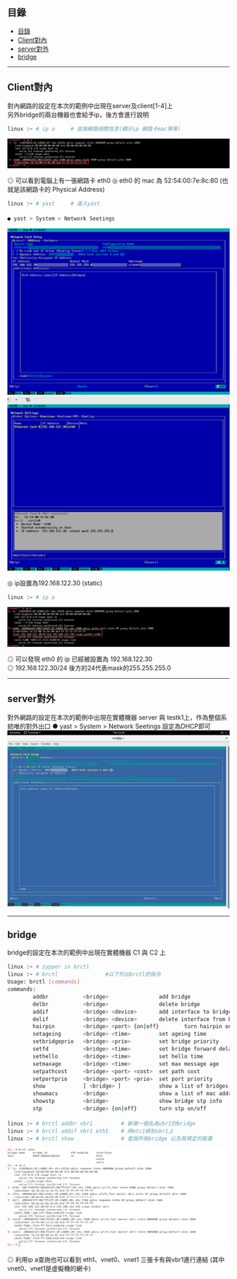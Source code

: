 ## 目錄
* [目錄](#目錄)
* [Client對內](#Client對內)
* [server對外](#server對外)
* [bridge](#bridge)
---

## Client對內

對內網路的設定在本次的範例中出現在server及client[1-4]上  
另外bridge的兩台機器也會給予ip，後方會進行說明  


```bash
linux :~ # ip a     # 查詢網路相關信息(顯示ip 網路卡mac等等)  
```
![image](https://github.com/HongScarlet/homework/blob/master/SUSE15%20cluster/img/Network%20Setting/4-1-1.png)  

◎ 可以看到電腦上有一張網路卡 eth0 
◎ eth0 的 mac 為 52:54:00:7e:8c:80 (也就是該網路卡的 Physical Address)  

```bash
linux :~ # yast     # 進入yast

● yast > System > Network Seetings  
```
![image](https://github.com/HongScarlet/homework/blob/master/SUSE15%20cluster/img/Network%20Setting/4-1-2.png)  
![image](https://github.com/HongScarlet/homework/blob/master/SUSE15%20cluster/img/Network%20Setting/4-1-3.png)  

◎ ip設置為192.168.122.30 (static) 

```bash
linux :~ # ip a
```
![image](https://github.com/HongScarlet/homework/blob/master/SUSE15%20cluster/img/Network%20Setting/4-1-4.png)  

◎ 可以發現 eth0 的 ip 已經被設置為 192.168.122.30  
◎ 192.168.122.30/24 後方的24代表mask的255.255.255.0  

---

## server對外

對外網路的設定在本次的範例中出現在實體機器 server 與 testk1上，作為整個系統唯的對外出口
● yast > System > Network Seetings 設定為DHCP即可
![image](https://github.com/HongScarlet/homework/blob/master/SUSE15%20cluster/img/Network%20Setting/4-2-1.png)  

---

## bridge

bridge的設定在本次的範例中出現在實體機器 C1 與 C2 上
```bash
linux :~ # zypper in brctl
linux :~ # brctl               #以下列出brctl的指令
Usage: brctl [commands]
commands:
        addbr           <bridge>                add bridge
        delbr           <bridge>                delete bridge
        addif           <bridge> <device>       add interface to bridge
        delif           <bridge> <device>       delete interface from bridge
        hairpin         <bridge> <port> {on|off}        turn hairpin on/off
        setageing       <bridge> <time>         set ageing time
        setbridgeprio   <bridge> <prio>         set bridge priority
        setfd           <bridge> <time>         set bridge forward delay
        sethello        <bridge> <time>         set hello time
        setmaxage       <bridge> <time>         set max message age
        setpathcost     <bridge> <port> <cost>  set path cost
        setportprio     <bridge> <port> <prio>  set port priority
        show            [ <bridge> ]            show a list of bridges
        showmacs        <bridge>                show a list of mac addrs
        showstp         <bridge>                show bridge stp info
        stp             <bridge> {on|off}       turn stp on/off
        
linux :~ # brctl addbr vbr1         # 新增一個名為vbr1的bridge
linux :~ # brctl addif vbr1 eth1    # 將etc1綁到vbr1上   
linux :~ # brctl show               # 查詢所有bridge 以及其榜定的裝置
```
![image](https://github.com/HongScarlet/homework/blob/master/SUSE15%20cluster/img/Network%20Setting/4-3-1.png)  

◎ 利用ip a查詢也可以看到 eth1、vnet0、vnet1 三張卡有與vbr1進行連結 (其中vnet0、vnet1是虛擬機的網卡)
